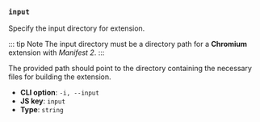 ### `input`

Specify the input directory for extension.

::: tip Note
The input directory must be a directory path for a **Chromium** extension with _Manifest 2_.
:::

The provided path should point to the directory containing the necessary files for building the extension.

- **CLI option**: `-i, --input`
- **JS key**: `input`
- **Type**: `string`
